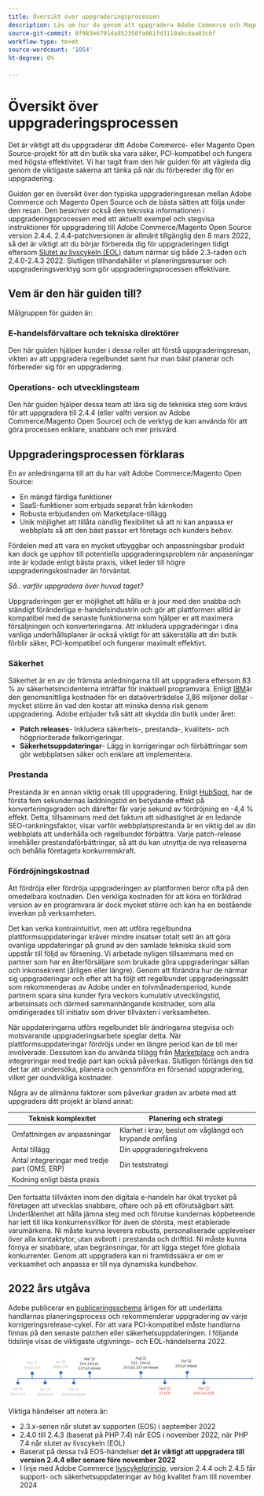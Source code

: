 ```yaml
---
title: Översikt över uppgraderingsprocessen
description: Läs om hur du genom att uppgradera Adobe Commerce och Magento Open Source kan skydda din butik och arbeta effektivt.
source-git-commit: 8f983e6791da852350fa061fd3119abcdaa03cbf
workflow-type: tm+mt
source-wordcount: '1054'
ht-degree: 0%

---
```



# Översikt över uppgraderingsprocessen

Det är viktigt att du uppgraderar ditt Adobe Commerce- eller Magento Open Source-projekt för att din butik ska vara säker, PCI-kompatibel och fungera med högsta effektivitet. Vi har tagit fram den här guiden för att vägleda dig genom de viktigaste sakerna att tänka på när du förbereder dig för en uppgradering.

Guiden ger en översikt över den typiska uppgraderingsresan mellan Adobe Commerce och Magento Open Source och de bästa sätten att följa under den resan. Den beskriver också den tekniska informationen i uppgraderingsprocessen med ett aktuellt exempel och stegvisa instruktioner för uppgradering till Adobe Commerce/Magento Open Source version 2.4.4. 2.4.4-patchversionen är allmänt tillgänglig den 8 mars 2022, så det är viktigt att du börjar förbereda dig för uppgraderingen tidigt eftersom [Slutet av livscykeln (EOL)](https://devdocs.magento.com/release/lifecycle-policy.html) datum närmar sig både 2.3-raden och 2.4.0-2.4.3 2022. Slutligen tillhandahåller vi planeringsresurser och uppgraderingsverktyg som gör uppgraderingsprocessen effektivare.

## Vem är den här guiden till?

Målgruppen för guiden är:

### E-handelsförvaltare och tekniska direktörer

Den här guiden hjälper kunder i dessa roller att förstå uppgraderingsresan, vikten av att uppgradera regelbundet samt hur man bäst planerar och förbereder sig för en uppgradering.

### Operations- och utvecklingsteam

Den här guiden hjälper dessa team att lära sig de tekniska steg som krävs för att uppgradera till 2.4.4 (eller valfri version av Adobe Commerce/Magento Open Source) och de verktyg de kan använda för att göra processen enklare, snabbare och mer prisvärd.

## Uppgraderingsprocessen förklaras

En av anledningarna till att du har valt Adobe Commerce/Magento Open Source:

- En mängd färdiga funktioner
- SaaS-funktioner som erbjuds separat från kärnkoden
- Robusta erbjudanden om Marketplace-tillägg
- Unik möjlighet att tillåta oändlig flexibilitet så att ni kan anpassa er webbplats så att den bäst passar ert företags och kunders behov.

Fördelen med att vara en mycket utbyggbar och anpassningsbar produkt kan dock ge upphov till potentiella uppgraderingsproblem när anpassningar inte är kodade enligt bästa praxis, vilket leder till högre uppgraderingskostnader än förväntat.

_Så.. varför uppgradera över huvud taget?_

Uppgraderingen ger er möjlighet att hålla er à jour med den snabba och ständigt föränderliga e-handelsindustrin och gör att plattformen alltid är kompatibel med de senaste funktionerna som hjälper er att maximera försäljningen och konverteringarna. Att inkludera uppgraderingar i dina vanliga underhållsplaner är också viktigt för att säkerställa att din butik förblir säker, PCI-kompatibel och fungerar maximalt effektivt.

### Säkerhet

Säkerhet är en av de främsta anledningarna till att uppgradera eftersom 83 % av säkerhetsincidenterna inträffar för inaktuell programvara. Enligt [IBM](https://www.ibm.com/security/data-breach)är den genomsnittliga kostnaden för en dataöverträdelse 3,86 miljoner dollar - mycket större än vad den kostar att minska denna risk genom uppgradering. Adobe erbjuder två sätt att skydda din butik under året:

- **Patch releases**- Inkludera säkerhets-, prestanda-, kvalitets- och högprioriterade felkorrigeringar.
- **Säkerhetsuppdateringar**- Lägg in korrigeringar och förbättringar som gör webbplatsen säker och enklare att implementera.

### Prestanda

Prestanda är en annan viktig orsak till uppgradering. Enligt [HubSpot](https://blog.hubspot.com/marketing/page-load-time-conversion-rates), har de första fem sekundernas laddningstid en betydande effekt på konverteringsgraden och därefter får varje sekund av fördröjning en -4,4 % effekt. Detta, tillsammans med det faktum att sidhastighet är en ledande SEO-rankningsfaktor, visar varför webbplatsprestanda är en viktig del av din webbplats att underhålla och regelbundet förbättra. Varje patch-release innehåller prestandaförbättringar, så att du kan utnyttja de nya releaserna och behålla företagets konkurrenskraft.

### Fördröjningskostnad

Att fördröja eller fördröja uppgraderingen av plattformen beror ofta på den omedelbara kostnaden. Den verkliga kostnaden för att köra en föråldrad version av en programvara är dock mycket större och kan ha en bestående inverkan på verksamheten.

Det kan verka kontraintuitivt, men att utföra regelbundna plattformsuppdateringar kräver mindre insatser totalt sett än att göra ovanliga uppdateringar på grund av den samlade tekniska skuld som uppstår till följd av försening. Vi arbetade nyligen tillsammans med en partner som har en återförsäljare som brukade göra uppgraderingar sällan och inkonsekvent (årligen eller längre). Genom att förändra hur de närmar sig uppgraderingar och efter att ha följt ett regelbundet uppgraderingssätt som rekommenderas av Adobe under en tolvmånadersperiod, kunde partnern spara sina kunder fyra veckors kumulativ utvecklingstid, arbetsinsats och därmed sammanhängande kostnader, som alla omdirigerades till initiativ som driver tillväxten i verksamheten.

När uppdateringarna utförs regelbundet blir ändringarna stegvisa och motsvarande uppgraderingsarbete speglar detta. När plattformsuppdateringar fördröjs under en längre period kan de bli mer involverade. Dessutom kan du använda tillägg från [Marketplace](https://marketplace.magento.com/) och andra integreringar med tredje part kan också påverkas. Slutligen förlängs den tid det tar att undersöka, planera och genomföra en försenad uppgradering, vilket ger oundvikliga kostnader.

Några av de allmänna faktorer som påverkar graden av arbete med att uppgradera ditt projekt är bland annat:

| Teknisk komplexitet | Planering och strategi |
|-----------------------------------------------------------|--------------------------------------------------------------|
| Omfattningen av anpassningar | Klarhet i krav, beslut om våglängd och krypande omfång |
| Antal tillägg | Din uppgraderingsfrekvens |
| Antal integreringar med tredje part (OMS, ERP) | Din teststrategi |
| Kodning enligt bästa praxis |  |

Den fortsatta tillväxten inom den digitala e-handeln har ökat trycket på företagen att utvecklas snabbare, oftare och på ett oförutsägbart sätt. Underlåtenhet att hålla jämna steg med och förutse kundernas köpbeteende har lett till lika konkurrensvillkor för även de största, mest etablerade varumärkena. Ni måste kunna leverera robusta, personaliserade upplevelser över alla kontaktytor, utan avbrott i prestanda och drifttid. Ni måste kunna förnya er snabbare, utan begränsningar, för att ligga steget före globala konkurrenter. Genom att uppgradera kan ni framtidssäkra er om er verksamhet och anpassa er till nya dynamiska kundbehov.

## 2022 års utgåva

Adobe publicerar en [publiceringsschema](https://devdocs.magento.com/release/) årligen för att underlätta handlarnas planeringsprocess och rekommenderar uppgradering av varje korrigeringsrelease-cykel. För att vara PCI-kompatibel måste handlarna finnas på den senaste patchen eller säkerhetsuppdateringen. I följande tidslinje visas de viktigaste utgivnings- och EOL-händelserna 2022.

![](../assets/upgrade-guide/2022-release-timeline.jpg)

Viktiga händelser att notera är:

- 2.3.x-serien når slutet av supporten (EOS) i september 2022
- 2.4.0 till 2.4.3 (baserat på PHP 7.4) når EOS i november 2022, när PHP 7.4 når slutet av livscykeln (EOL)
- Baserat på dessa två EOS-händelser **det är viktigt att uppgradera till version 2.4.4 eller senare före november 2022**
- I linje med Adobe Commerce [livscykelprincip](https://devdocs.magento.com/release/lifecycle-policy.html), version 2.4.4 och 2.4.5 får support- och säkerhetsuppdateringar av hög kvalitet fram till november 2024
